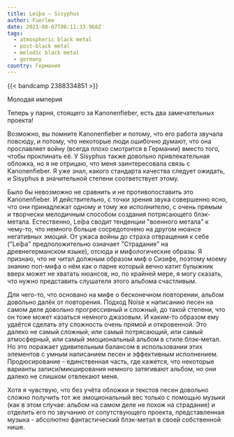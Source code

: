 ```yaml
---
title: Leiþa — Sisyphus
author: Fuerlee
date: 2021-08-07T06:11:33.968Z
tags:
  - atmospheric black metal
  - post-black metal
  - melodic black metal
  - germany
country: Германия
---
```

{{< bandcamp 2388334851 >}}

Молодая империя

Теперь у парня, стоящего за Kanonenfieber, есть два замечательных проекта!

Возможно, вы помните Kanonenfieber и потому, что его работа звучала повсюду, и потому, что некоторые люди ошибочно думают, что она прославляет войну (всегда плохо смотрится в Германии) вместо того, чтобы проклинать её. У Sisyphus также довольно привлекательная обложка, но я не отрицаю, что меня заинтересовала связь с Kanonenfieber. Я уже знал, какого стандарта качества следует ожидать, и Sisyphus в значительной степени соответствует этому.

Было бы невозможно не сравнить и не противопоставить это Kanonenfieber. И действительно, с точки зрения звука совершенно ясно, что они принадлежат одному и тому же исполнителю, с очень прямым и творчески мелодичным способом создания потрясающего блэк-метала. Естественно, Leiþa сводит тенденции "военного метала" к чему-то, что немного больше сосредоточено на другом нюансе негативных эмоций. От ужаса войны до страха отвращения к себе ("Leiþa" предположительно означает "Страдание" на древнегерманском языке), отсюда и мифологические образы. Я признаю, что не читал должным образом миф о Сизифе, поэтому моему знанию поп-мифа о нём как о парне который вечно катит булыжник вверх может не хватать нюансов, но, по крайней мере, я могу сказать, что нужно представить слушателя этого альбома счастливым.

Для чего-то, что основано на мифе о бесконечном повторении, альбом довольно далёк от повторения. Подход Noise к написанию песен на самом деле довольно прогрессивный и сложный, до такой степени, что он тоже может казаться немного джазовым. И каким-то образом ему удаётся сделать эту сложность очень прямой и откровенной. Это далеко не самый сложный, или самый потрясающий, или самый атмосферный, или самый эмоциональный альбом в стиле блэк-метал. Но это поражает удивительным балансом в использовании этих элементов с умным написанием песен и эффективным исполнением. Продюсирование - единственная часть, где кажется, что некоторые варианты записи/микширования немного затягивают альбом, но они далеко не слишком отвлекают меня.

Хотя я чувствую, что без учёта обложки и текстов песен довольно сложно получить тот же эмоциональный вес только с помощью музыки (как в этом случае: альбом на самом деле не похож на страдание) и отделить его по звучанию от сопутствующего проекта, представленная музыка - абсолютно фантастический блэк-метал в своей собственной нише.
